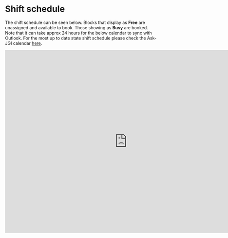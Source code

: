 # Shift schedule

The shift schedule can be seen below. Blocks that display as **Free**
are unassigned and available to book. Those showing as **Busy** are
booked. Note that it can take approx 24
hours for the below calendar to sync with Outlook. For the most up to
date state shift schedule please check the Ask-JGI calendar [here](https://outlook.office.com/calendar/ask-jgi@bristol.ac.uk/view/month).
<iframe src="https://calendar.google.com/calendar/embed?src=p1e5k9ikhm6op4kkvfb66d3269151pb4%40import.calendar.google.com&ctz=Europe%2FLondon" style="border: 0" width="800" height="600" frameborder="0" scrolling="no"></iframe>
